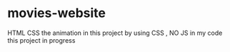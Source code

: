 # movies-website
HTML 
CSS 
the animation in this project by using CSS , NO JS in my code
this project in progress 
